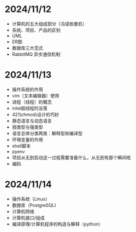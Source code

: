 # 2024/11/12
- 计算机的五大组成部分（冯诺依曼机）
- 系统、项目、产品的区别
- UML
- ER图
- 数据库三大范式
- RabbitMQ 异步通信机制
# 2024/11/13
- 操作系统的作用
- vim（文本编辑器）使用
- 进程（线程）的概念
- intel超线程的没落
- 421(chmod)设计的巧妙
- 静态语言与动态语言
- 弱类型与强类型
- 语言总体分类两类：解释型和编译型
- 环境变量的作用
- shell脚本
- pyenv
- 项目从无到启动这一过程需要准备什么，从无到有那个瞬间呢
- 编码
# 2024/11/14
- 操作系统（Linux）
- 数据库（PostgreSQL)
- 计算机网络
- 计算机接口/组成
- 编译原理/计算机程序的构造与解释（python）

